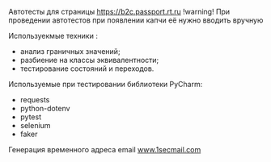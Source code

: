 

Автотесты для страницы https://b2c.passport.rt.ru 
!warning!
При проведении автотестов при появлении капчи её нужно вводить вручную


Используекмые техники :
- анализ граничных значений;
- разбиение на классы эквивалентности;
- тестирование состояний и переходов.

Используемые при тестировании библиотеки PyCharm:
- requests
- python-dotenv
- pytest
- selenium
- faker

Генерация временного адреса email www.1secmail.com 







